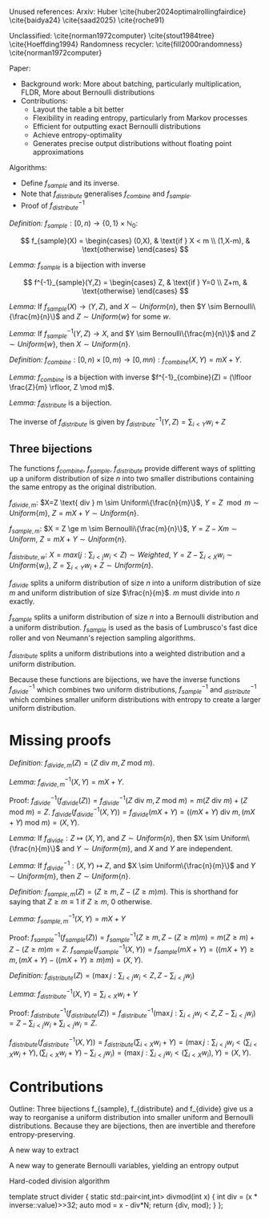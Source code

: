Unused references:
Arxiv:
    Huber \cite{huber2024optimalrollingfairdice}
    \cite{baidya24}
    \cite{saad2025}
    \cite{roche91}

Unclassified:
    \cite{norman1972computer}
    \cite{stout1984tree}
    \cite{Hoeffding1994}
    Randomness recycler: \cite{fill2000randomness}
    \cite{norman1972computer}
    

Paper:
- Background work: More about batching, particularly multiplication, FLDR, 
    More about Bernoulli distributions
- Contributions:
  - Layout the table a bit better
  - Flexibility in reading entropy, particularly from Markov processes
  - Efficient for outputting exact Bernoulli distributions
  - Achieve entropy-optimality
  - Generates precise output distributions without floating point approximations

Algorithms:
- Define $f_{sample}$ and its inverse.
- Note that $f_{distribute}$ generalises $f_{combine}$ and $f_{sample}$.
- Proof of $f^{-1}_{distribute}$

*Definition:* $f_{sample}: [0,n) \rightarrow \{0,1\}\times\mathbb{N}_0:$

$$
f_{sample}(X) = 
\begin{cases}
(0,X), & \text{if } X < m \\
(1,X-m), & \text{otherwise}
\end{cases}
$$

*Lemma:* $f_{sample}$ is a bijection with inverse 

$$
f^{-1}_{sample}(Y,Z) = 
\begin{cases}
Z, & \text{if } Y=0 \\
Z+m, & \text{otherwise}
\end{cases}
$$

*Lemma:* If $f_{sample}(X) \rightarrow (Y, Z)$, and $X \sim Uniform\{n\}$, then $Y \sim Bernoulli\{\frac{m}{n}\}$ and $Z \sim Uniform\{w\}$ for some $w$.

*Lemma:* If $f^{-1}_{sample}(Y,Z) \rightarrow X$, and $Y \sim Bernoulli\{\frac{m}{n}\}$ and $Z \sim Uniform\{w\}$, then $X \sim Uniform\{n\}$.


*Definition:* $f_{combine}: [0,n) \times [0,m) \rightarrow [0,mn): f_{combine}(X,Y) = mX+Y$.

*Lemma:* $f_{combine}$ is a bijection with inverse $f^{-1}_{combine}(Z) = (\lfloor \frac{Z}{m} \rfloor, Z \mod m)$.



*Lemma:* $f_{distribute}$ is a bijection.

The inverse of $f_{distribute}$ is given by $f^{-1}_{distribute}(Y,Z) = \sum_{i<Y}w_i + Z$

## Three bijections

The functions $f_{combine}$, $f_{sample}$, $f_{distribute}$ provide different ways of splitting up a uniform distribution of size $n$ into two smaller distributions containing the same entropy as the original distribution.

$f_{divide,m}$:         $X=Z \text{ div } m \sim Uniform\{\frac{n}{m}\}$,     $Y=Z \mod m \sim Uniform\{m\}$,    $Z=mX+Y \sim Uniform\{n\}$.

$f_{sample,m}$:          $X = Z \ge m \sim Bernoulli\{\frac{m}{n}\}$,        $Y=Z-Xm \sim Uniform$,        $Z=mX+Y \sim Uniform\{n\}$.

$f_{distribute,w}$:      $X=max(j:\sum_{i<j}w_i<Z) \sim Weighted$,   $Y=Z - \sum_{i<X}w_i \sim Uniform\{w_i\}$,     $Z=\sum_{i<Y}w_i + Z \sim Uniform\{n\}$.

$f_{divide}$ splits a uniform distribution of size $n$ into a uniform distribution of size $m$ and uniform distribution of size $\frac{n}{m}$. $m$ must divide into $n$ exactly.

$f_{sample}$ splits a uniform distribution of size $n$ into a Bernoulli distribution and a uniform distribution. $f_{sample}$ is used as the basis of Lumbrusco's fast dice roller and von Neumann's rejection sampling algorithms.

$f_{distribute}$ splits a uniform distributions into a weighted distribution and a uniform distribution. 

Because these functions are bijections, we have the inverse functions $f^{-1}_{divide}$ which combines two uniform distributions, $f^{-1}_{sample}$ and $^{-1}_{distribute}$ which combines smaller uniform distributions with entropy to create a larger uniform distribution.

# Missing proofs

*Definition:* $f_{divide,m}(Z) = (Z \text{ div } m, Z \text{ mod } m)$.

*Lemma:* $f^{-1}_{divide,m}(X,Y) = mX+Y$.

Proof: $f^{-1}_{divide}(f_{divide}(Z)) = f^{-1}_{divide}(Z \text{ div } m, Z \text{ mod } m) = m(Z\text{ div } m) + (Z \text{ mod } m) = Z$. $f_{divide}(f^{-1}_{divide}(X,Y)) = f_{divide}(mX+Y) = ((mX+Y)\text{ div } m, (mX+Y)\text{ mod } m) = (X,Y)$.

*Lemma:* If $f_{divide}: Z \mapsto (X,Y)$, and $Z \sim Uniform\{n\}$, then $X \sim Uniform\{\frac{n}{m}\}$ and $Y \sim Uniform\{m\}$, and $X$ and $Y$ are independent.

*Lemma:* If $f^{-1}_{divide}: (X,Y) \mapsto Z$, and $X \sim Uniform\{\frac{n}{m}\}$ and $Y \sim Uniform\{m\}$, then $Z \sim Uniform\{n\}$.


*Definition:* $f_{sample,m}(Z) = (Z \ge m, Z-(Z\ge m)m)$. This is shorthand for saying that $Z\ge m \equiv 1$ if $Z\ge m$, $0$ otherwise.

*Lemma:* $f^{-1}_{sample,m}(X,Y) = mX+Y$

Proof: $f^{-1}_{sample}(f_{sample}(Z)) = f^{-1}_{sample}(Z \ge m, Z-(Z\ge m)m) = m(Z \ge m) + Z-(Z\ge m)m = Z$. $f_{sample}(f^{-1}_{sample}(X,Y)) = f_{sample}(mX+Y) = ((mX+Y) \ge m, (mX+Y)-((mX+Y)\ge m)m) = (X, Y).$

*Definition:* $f_{distribute}(Z) = (\max j : \sum_{i<j} w_i < Z, Z - \sum_{i<j} w_i)$

*Lemma:* $f^{-1}_{distribute} (X,Y) = \sum_{i<X}w_i + Y$

Proof: $f^{-1}_{distribute}(f_{distribute}(Z)) = f^{-1}_{distribute}(\max j : \sum_{i<j} w_i < Z, Z - \sum_{i<j} w_i) = Z - \sum_{i<j} w_i + \sum_{i<j} w_i = Z.$

$f_{distribute}(f^{-1}_{distribute}(X,Y)) = f_{distribute}(\sum_{i<X}w_i + Y) = (\max j : \sum_{i<j} w_i < (\sum_{i<X}w_i + Y), (\sum_{i<X}w_i + Y) - \sum_{i<j} w_i) = (\max j : \sum_{i<j} w_i < (\sum_{i<X}w_i), Y) = (X,Y).$






# Contributions

Outline: Three bijections f_{sample}, f_{distribute} and f_{divide} give us a way to reorganise a uniform distribution into smaller uniform and Bernoulli distributions. Because they are bijections, then are invertible and therefore entropy-preserving.





A new way to extract 

A new way to generate Bernoulli variables, yielding an entropy output 


Hard-coded division algorithm




template<int N>
struct divider
{
    static std::pair<int,int> divmod(int x)
    {
        int div = (x * inverse<N>::value)>>32;
        auto mod = x - div*N;
        return {div, mod};
    }
};
